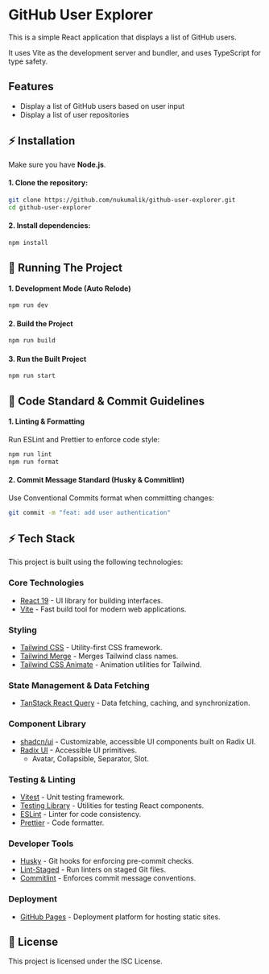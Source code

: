 # GitHub User Explorer

This is a simple React application that displays a list of GitHub users.

It uses Vite as the development server and bundler, and uses TypeScript for type safety.

## Features

- Display a list of GitHub users based on user input
- Display a list of user repositories

## **⚡ Installation**

Make sure you have **Node.js**.

#### 1. Clone the repository:

```sh
git clone https://github.com/nukumalik/github-user-explorer.git
cd github-user-explorer
```

#### 2. Install dependencies:

```sh
npm install
```

## **🚀 Running The Project**

#### 1. Development Mode (Auto Relode)

```sh
npm run dev
```

#### 2. Build the Project

```sh
npm run build
```

#### 3. Run the Built Project

```sh
npm run start
```

## **🚀 Code Standard & Commit Guidelines**

#### 1. Linting & Formatting

Run ESLint and Prettier to enforce code style:

```sh
npm run lint
npm run format
```

#### 2. Commit Message Standard (Husky & Commitlint)

Use Conventional Commits format when committing changes:

```sh
git commit -m "feat: add user authentication"
```

## **⚡ Tech Stack**

This project is built using the following technologies:

### **Core Technologies**

- [React 19](https://react.dev/) - UI library for building interfaces.
- [Vite](https://vitejs.dev/) - Fast build tool for modern web applications.

### **Styling**

- [Tailwind CSS](https://tailwindcss.com/) - Utility-first CSS framework.
- [Tailwind Merge](https://github.com/dcastil/tailwind-merge) - Merges Tailwind class names.
- [Tailwind CSS Animate](https://github.com/joe-bell/tailwindcss-animate) - Animation utilities for Tailwind.

### **State Management & Data Fetching**

- [TanStack React Query](https://tanstack.com/query/latest) - Data fetching, caching, and synchronization.

### **Component Library**

- [shadcn/ui](https://ui.shadcn.com/) - Customizable, accessible UI components built on Radix UI.
- [Radix UI](https://www.radix-ui.com/) - Accessible UI primitives.
  - Avatar, Collapsible, Separator, Slot.

### **Testing & Linting**

- [Vitest](https://vitest.dev/) - Unit testing framework.
- [Testing Library](https://testing-library.com/) - Utilities for testing React components.
- [ESLint](https://eslint.org/) - Linter for code consistency.
- [Prettier](https://prettier.io/) - Code formatter.

### **Developer Tools**

- [Husky](https://typicode.github.io/husky/) - Git hooks for enforcing pre-commit checks.
- [Lint-Staged](https://github.com/okonet/lint-staged) - Run linters on staged Git files.
- [Commitlint](https://commitlint.js.org/) - Enforces commit message conventions.

### **Deployment**

- [GitHub Pages](https://pages.github.com/) - Deployment platform for hosting static sites.

## **📜 License**

This project is licensed under the ISC License.
